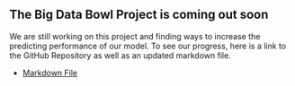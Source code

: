 ## The Big Data Bowl Project is coming out soon

We are still working on this project and finding ways to increase the predicting performance of our model.  To see our progress, here is a link to the GitHub Repository as well as an updated markdown file.  

- [Markdown File](/coursework/final_project_kondo_nicholas.nb.html)

